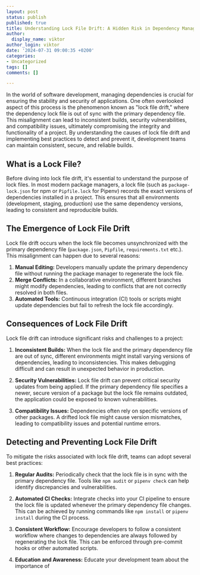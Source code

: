 ```yaml
---
layout: post
status: publish
published: true
title: Understanding Lock File Drift: A Hidden Risk in Dependency Management
author:
  display_name: viktor
author_login: viktor
date: '2024-07-31 09:00:35 +0200'
categories:
- Uncategorized
tags: []
comments: []

---
```


In the world of software development, managing dependencies is crucial for ensuring the stability and security of applications. One often overlooked aspect of this process is the phenomenon known as "lock file drift," where the dependency lock file is out of sync with the primary dependency file. This misalignment can lead to inconsistent builds, security vulnerabilities, and compatibility issues, ultimately compromising the integrity and functionality of a project. By understanding the causes of lock file drift and implementing best practices to detect and prevent it, development teams can maintain consistent, secure, and reliable builds.

## What is a Lock File?

Before diving into lock file drift, it's essential to understand the purpose of lock files. In most modern package managers, a lock file (such as `package-lock.json` for npm or `Pipfile.lock` for Pipenv) records the exact versions of dependencies installed in a project. This ensures that all environments (development, staging, production) use the same dependency versions, leading to consistent and reproducible builds.

## The Emergence of Lock File Drift

Lock file drift occurs when the lock file becomes unsynchronized with the primary dependency file (`package.json`, `Pipfile`, `requirements.txt` etc.). This misalignment can happen due to several reasons:

1. **Manual Editing:** Developers manually update the primary dependency file without running the package manager to regenerate the lock file.
2. **Merge Conflicts:** In a collaborative environment, different branches might modify dependencies, leading to conflicts that are not correctly resolved in both files.
3. **Automated Tools:** Continuous integration (CI) tools or scripts might update dependencies but fail to refresh the lock file accordingly.

## Consequences of Lock File Drift

Lock file drift can introduce significant risks and challenges to a project:

1. **Inconsistent Builds:** When the lock file and the primary dependency file are out of sync, different environments might install varying versions of dependencies, leading to inconsistencies. This makes debugging difficult and can result in unexpected behavior in production.

2. **Security Vulnerabilities:** Lock file drift can prevent critical security updates from being applied. If the primary dependency file specifies a newer, secure version of a package but the lock file remains outdated, the application could be exposed to known vulnerabilities.

3. **Compatibility Issues:** Dependencies often rely on specific versions of other packages. A drifted lock file might cause version mismatches, leading to compatibility issues and potential runtime errors.

## Detecting and Preventing Lock File Drift

To mitigate the risks associated with lock file drift, teams can adopt several best practices:

1. **Regular Audits:** Periodically check that the lock file is in sync with the primary dependency file. Tools like `npm audit` or `pipenv check` can help identify discrepancies and vulnerabilities.

2. **Automated CI Checks:** Integrate checks into your CI pipeline to ensure the lock file is updated whenever the primary dependency file changes. This can be achieved by running commands like `npm install` or `pipenv install` during the CI process.

3. **Consistent Workflow:** Encourage developers to follow a consistent workflow where changes to dependencies are always followed by regenerating the lock file. This can be enforced through pre-commit hooks or other automated scripts.

4. **Education and Awareness:** Educate your development team about the importance of
